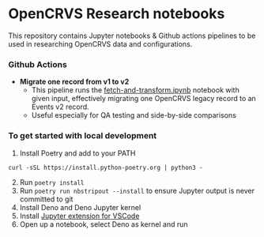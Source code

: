 # OpenCRVS Research notebooks

This repository contains Jupyter notebooks & Github actions pipelines to be used in researching OpenCRVS data and configurations.

### Github Actions
- **Migrate one record from v1 to v2**
  - This pipeline runs the [fetch-and-transform.ipynb](./v1-to-v2-data-migration/fetch-and-transform.ipynb) notebook with given input, effectively migrating one OpenCRVS legacy record to an Events v2 record.
  - Useful especially for QA testing and side-by-side comparisons

### To get started with local development

1. Install Poetry and add to your PATH

```
curl -sSL https://install.python-poetry.org | python3 -
```
2. Run `poetry install`
3. Run `poetry run nbstripout --install` to ensure Jupyter output is never committed to git
4. Install Deno and Deno Jupyter kernel
5. Install [Jupyter extension for VSCode](https://marketplace.visualstudio.com/items?itemName=ms-toolsai.jupyter)
6. Open up a notebook, select Deno as kernel and run

